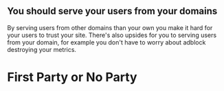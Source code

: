 ## You should serve your users from your domains
By serving users from other domains than your own you make it hard for your users to trust your site. There's also upsides 
for you to serving users from your domain, for example you don't have to worry about adblock destroying your metrics.

# First Party or No Party
